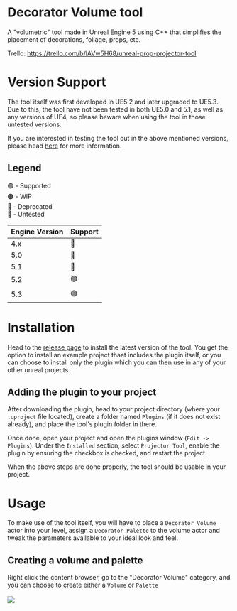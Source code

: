 # Decorator Volume tool
A "volumetric" tool made in Unreal Engine 5 using C++ that simplifies the placement of decorations, foliage, props, etc.

Trello: https://trello.com/b/lAVw5H68/unreal-prop-projector-tool

# Version Support
The tool itself was first developed in UE5.2 and later upgraded to UE5.3. Due to this, the tool have not been tested in both UE5.0 and 5.1, as well as any versions of UE4, so please beware when using the tool in those untested versions.

If you are interested in testing the tool out in the above mentioned versions, please head [here](https://github.com/lowkangxuan/decorator-volume-tool/issues/1) for more information.

## Legend
🟢 - Supported <br>
🟠 - WIP <br>
🔴 - Deprecated <br>
🔵 - Untested <br>

| Engine Version  | Support       |
| --------------- | ------------  |
| 4.x             | 🔵            |
| 5.0             | 🔵            |
| 5.1             | 🔵            |
| 5.2             | 🟢            |
| 5.3             | 🟢            |

# Installation
Head to the [release page](https://github.com/lowkangxuan/decorator-volume-tool/releases) to install the latest version of the tool.
You get the option to install an example project thaat includes the plugin itself, or you can choose to install only the plugin which you can then use in any of your other unreal projects.

## Adding the plugin to your project
After downloading the plugin, head to your project directory (where your `.uproject` file located), create a folder named `Plugins` (if it does not exist already), and place the tool's plugin folder in there.

Once done, open your project and open the plugins window (`Edit -> Plugins`). Under the `Installed` section, select `Projector Tool`, enable the plugin by ensuring the checkbox is checked, and restart the project.

When the above steps are done properly, the tool should be usable in your project.

# Usage
To make use of the tool itself, you will have to place a `Decorator Volume` actor into your level, assign a `Decorator Palette` to the volume actor and tweak the parameters available to your ideal look and feel.

## Creating a volume and palette
Right click the content browser, go to the "Decorator Volume" category, and you can choose to create either a `Volume` or `Palette`<br><br>
![](https://i.imgur.com/O9vLccu.png)
